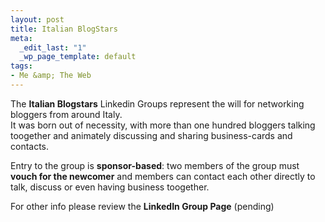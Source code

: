 ```yaml
--- 
layout: post
title: Italian BlogStars
meta: 
  _edit_last: "1"
  _wp_page_template: default
tags: 
- Me &amp; The Web
---
```

The **Italian Blogstars** Linkedin Groups represent the will for networking bloggers from around Italy.  
It was born out of necessity, with more than one hundred bloggers talking toogether and animately discussing and sharing business-cards and contacts.   
  
Entry to the group is **sponsor-based**: two members of the group must **vouch for the newcomer** and members can contact each other directly to talk, discuss or even having business toogether.  
  
For other info please review the **LinkedIn Group Page** (pending) 
